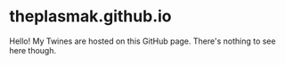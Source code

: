 # theplasmak.github.io
Hello! My Twines are hosted on this GitHub page. There's nothing to see here though.
